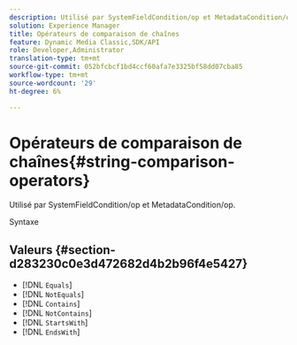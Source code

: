 ```yaml
---
description: Utilisé par SystemFieldCondition/op et MetadataCondition/op.
solution: Experience Manager
title: Opérateurs de comparaison de chaînes
feature: Dynamic Media Classic,SDK/API
role: Developer,Administrator
translation-type: tm+mt
source-git-commit: 052bfcbcf1bd4ccf60afa7e3325bf58dd07cba85
workflow-type: tm+mt
source-wordcount: '29'
ht-degree: 6%

---
```



# Opérateurs de comparaison de chaînes{#string-comparison-operators}

Utilisé par SystemFieldCondition/op et MetadataCondition/op.

Syntaxe

## Valeurs {#section-d283230c0e3d472682d4b2b96f4e5427}

* [!DNL `Equals`]
* [!DNL `NotEquals`]
* [!DNL `Contains`]
* [!DNL `NotContains`]
* [!DNL `StartsWith`]
* [!DNL `EndsWith`]


